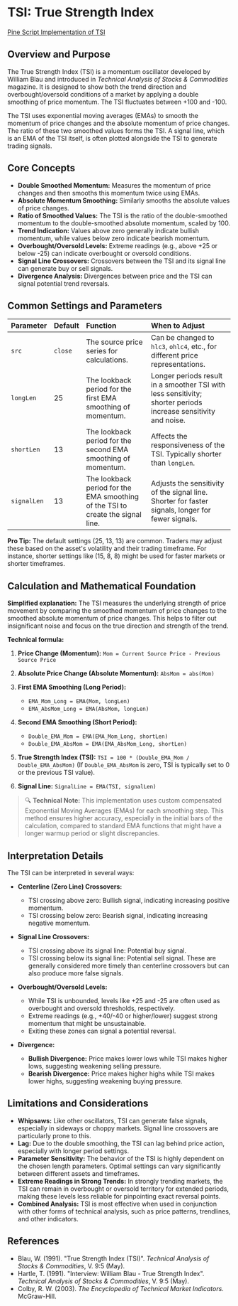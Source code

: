 # TSI: True Strength Index

[Pine Script Implementation of TSI](https://github.com/mihakralj/pinescript/blob/main/indicators/momentum/tsi.pine)

## Overview and Purpose

The True Strength Index (TSI) is a momentum oscillator developed by William Blau and introduced in *Technical Analysis of Stocks & Commodities* magazine. It is designed to show both the trend direction and overbought/oversold conditions of a market by applying a double smoothing of price momentum. The TSI fluctuates between +100 and -100.

The TSI uses exponential moving averages (EMAs) to smooth the momentum of price changes and the absolute momentum of price changes. The ratio of these two smoothed values forms the TSI. A signal line, which is an EMA of the TSI itself, is often plotted alongside the TSI to generate trading signals.

## Core Concepts

*   **Double Smoothed Momentum:** Measures the momentum of price changes and then smooths this momentum twice using EMAs.
*   **Absolute Momentum Smoothing:** Similarly smooths the absolute values of price changes.
*   **Ratio of Smoothed Values:** The TSI is the ratio of the double-smoothed momentum to the double-smoothed absolute momentum, scaled by 100.
*   **Trend Indication:** Values above zero generally indicate bullish momentum, while values below zero indicate bearish momentum.
*   **Overbought/Oversold Levels:** Extreme readings (e.g., above +25 or below -25) can indicate overbought or oversold conditions.
*   **Signal Line Crossovers:** Crossovers between the TSI and its signal line can generate buy or sell signals.
*   **Divergence Analysis:** Divergences between price and the TSI can signal potential trend reversals.

## Common Settings and Parameters

| Parameter   | Default | Function                                                                 | When to Adjust                                                                                                |
| :---------- | :------ | :----------------------------------------------------------------------- | :------------------------------------------------------------------------------------------------------------ |
| `src`       | `close` | The source price series for calculations.                                | Can be changed to `hlc3`, `ohlc4`, etc., for different price representations.                               |
| `longLen`   | 25      | The lookback period for the first EMA smoothing of momentum.             | Longer periods result in a smoother TSI with less sensitivity; shorter periods increase sensitivity and noise. |
| `shortLen`  | 13      | The lookback period for the second EMA smoothing of momentum.            | Affects the responsiveness of the TSI. Typically shorter than `longLen`.                                      |
| `signalLen` | 13      | The lookback period for the EMA smoothing of the TSI to create the signal line. | Adjusts the sensitivity of the signal line. Shorter for faster signals, longer for fewer signals.             |

**Pro Tip:** The default settings (25, 13, 13) are common. Traders may adjust these based on the asset's volatility and their trading timeframe. For instance, shorter settings like (15, 8, 8) might be used for faster markets or shorter timeframes.

## Calculation and Mathematical Foundation

**Simplified explanation:**
The TSI measures the underlying strength of price movement by comparing the smoothed momentum of price changes to the smoothed absolute momentum of price changes. This helps to filter out insignificant noise and focus on the true direction and strength of the trend.

**Technical formula:**

1.  **Price Change (Momentum):**
    `Mom = Current Source Price - Previous Source Price`

2.  **Absolute Price Change (Absolute Momentum):**
    `AbsMom = abs(Mom)`

3.  **First EMA Smoothing (Long Period):**
    *   `EMA_Mom_Long = EMA(Mom, longLen)`
    *   `EMA_AbsMom_Long = EMA(AbsMom, longLen)`

4.  **Second EMA Smoothing (Short Period):**
    *   `Double_EMA_Mom = EMA(EMA_Mom_Long, shortLen)`
    *   `Double_EMA_AbsMom = EMA(EMA_AbsMom_Long, shortLen)`

5.  **True Strength Index (TSI):**
    `TSI = 100 * (Double_EMA_Mom / Double_EMA_AbsMom)`
    (If `Double_EMA_AbsMom` is zero, TSI is typically set to 0 or the previous TSI value).

6.  **Signal Line:**
    `SignalLine = EMA(TSI, signalLen)`

> 🔍 **Technical Note:** This implementation uses custom compensated Exponential Moving Averages (EMAs) for each smoothing step. This method ensures higher accuracy, especially in the initial bars of the calculation, compared to standard EMA functions that might have a longer warmup period or slight discrepancies.

## Interpretation Details

The TSI can be interpreted in several ways:

*   **Centerline (Zero Line) Crossovers:**
    *   TSI crossing above zero: Bullish signal, indicating increasing positive momentum.
    *   TSI crossing below zero: Bearish signal, indicating increasing negative momentum.

*   **Signal Line Crossovers:**
    *   TSI crossing above its signal line: Potential buy signal.
    *   TSI crossing below its signal line: Potential sell signal.
    These are generally considered more timely than centerline crossovers but can also produce more false signals.

*   **Overbought/Oversold Levels:**
    *   While TSI is unbounded, levels like +25 and -25 are often used as overbought and oversold thresholds, respectively.
    *   Extreme readings (e.g., +40/-40 or higher/lower) suggest strong momentum that might be unsustainable.
    *   Exiting these zones can signal a potential reversal.

*   **Divergence:**
    *   **Bullish Divergence:** Price makes lower lows while TSI makes higher lows, suggesting weakening selling pressure.
    *   **Bearish Divergence:** Price makes higher highs while TSI makes lower highs, suggesting weakening buying pressure.

## Limitations and Considerations

*   **Whipsaws:** Like other oscillators, TSI can generate false signals, especially in sideways or choppy markets. Signal line crossovers are particularly prone to this.
*   **Lag:** Due to the double smoothing, the TSI can lag behind price action, especially with longer period settings.
*   **Parameter Sensitivity:** The behavior of the TSI is highly dependent on the chosen length parameters. Optimal settings can vary significantly between different assets and timeframes.
*   **Extreme Readings in Strong Trends:** In strongly trending markets, the TSI can remain in overbought or oversold territory for extended periods, making these levels less reliable for pinpointing exact reversal points.
*   **Combined Analysis:** TSI is most effective when used in conjunction with other forms of technical analysis, such as price patterns, trendlines, and other indicators.

## References

*   Blau, W. (1991). "True Strength Index (TSI)". *Technical Analysis of Stocks & Commodities*, V. 9:5 (May).
*   Hartle, T. (1991). "Interview: William Blau - True Strength Index". *Technical Analysis of Stocks & Commodities*, V. 9:5 (May).
*   Colby, R. W. (2003). *The Encyclopedia of Technical Market Indicators*. McGraw-Hill.
